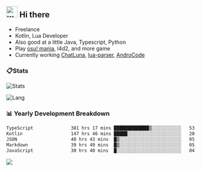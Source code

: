 ## <img alt="wave" src="https://raw.githubusercontent.com/MartinHeinz/MartinHeinz/master/wave.gif" width="30px"> Hi there

- Freelance
- Kotlin, Lua Developer
- Also good at a little Java, Typescript, Python
- Play [osu! mania](https://osu.ppy.sh/users/29808669), l4d2, and more game
- Currently working [ChatLuna](https://github.com/ChatLunaLab), [lua-parser](https://github.com/dingyi222666/lua-parser), [AndroCode](https://github.com/dingyi222666/AndroCode)

### 📋Stats

![Stats](https://github-readme-stats.vercel.app/api?username=dingyi222666&show_icons=true&icon_color=47A69E&title_color=47A69E&count_private=true)    

![Lang](https://github-readme-stats.vercel.app/api/top-langs/?username=dingyi222666&layout=compact&title_color=47A69E&hide=html,css,c,c%2B%2B)   

### 📊 Yearly Development Breakdown

<!--START_SECTION:waka-->

```txt
TypeScript              381 hrs 17 mins █████████████▒░░░░░░░░░░░   53.16 %
Kotlin                  147 hrs 46 mins █████░░░░░░░░░░░░░░░░░░░░   20.60 %
JSON                    40 hrs 43 mins  █▒░░░░░░░░░░░░░░░░░░░░░░░   05.68 %
Markdown                39 hrs 49 mins  █▒░░░░░░░░░░░░░░░░░░░░░░░   05.55 %
JavaScript              30 hrs 40 mins  █░░░░░░░░░░░░░░░░░░░░░░░░   04.28 %
```

<!--END_SECTION:waka-->

![](https://komarev.com/ghpvc/?username=dingyi222666)
